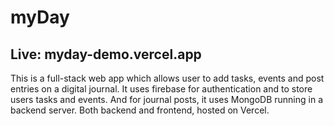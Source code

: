 # myDay

## Live: myday-demo.vercel.app

This is a full-stack web app which allows user to add tasks, events and post entries on a digital journal. It uses firebase for authentication and to store users tasks and events. And for journal posts, it uses MongoDB running in a backend server. Both backend and frontend, hosted on Vercel.
